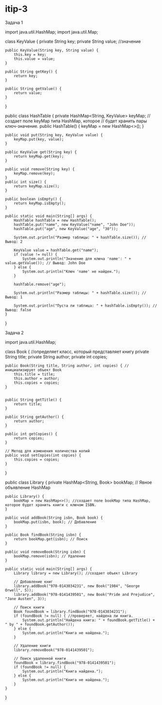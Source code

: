 # itip-3

Задача 1

import java.util.HashMap;
import java.util.Map;

class KeyValue {
    private String key;
    private String value; //значение

    public KeyValue(String key, String value) {
        this.key = key;
        this.value = value;
    }

    public String getKey() {
        return key;
    }

    public String getValue() {
        return value;
    }
}

public class HashTable {
    private HashMap<String, KeyValue> keyMap; // создает поле keyMap типа HashMap, которое
    // будет хранить пары ключ-значение.
    public HashTable() {
        keyMap = new HashMap<>();
    }

    public void put(String key, KeyValue value) {
        keyMap.put(key, value);
    }

    public KeyValue get(String key) {
        return keyMap.get(key);
    }

    public void remove(String key) {
        keyMap.remove(key);
    }
    public int size() {
        return keyMap.size();
    }

    public boolean isEmpty() {
        return keyMap.isEmpty();
    }

    public static void main(String[] args) {
        HashTable hashTable = new HashTable();
        hashTable.put("name", new KeyValue("name", "John Doe"));
        hashTable.put("age", new KeyValue("age", "30"));

        System.out.println("Размер таблицы: " + hashTable.size()); // Вывод: 2

        KeyValue value = hashTable.get("name");
        if (value != null) {
            System.out.println("Значение для ключа 'name': " + value.getValue()); // Вывод: John Doe
        } else {
            System.out.println("Ключ 'name' не найден.");
        }

        hashTable.remove("age");

        System.out.println("Размер таблицы: " + hashTable.size()); // Вывод: 1

        System.out.println("Пуста ли таблица: " + hashTable.isEmpty()); // Вывод: false
    }
}



Задача 2

import java.util.HashMap;

class Book { //определяет класс, который представляет книгу
    private String title;
    private String author;
    private int copies;

    public Book(String title, String author, int copies) { //инициализирует объект Book
        this.title = title;
        this.author = author;
        this.copies = copies;
    }


    public String getTitle() {
        return title;
    }

    public String getAuthor() {
        return author;
    }

    public int getCopies() {
        return copies;
    }

    // Метод для изменения количества копий
    public void setCopies(int copies) {
        this.copies = copies;
    }
}

public class Library {
    private HashMap<String, Book> bookMap; // Явное объявление HashMap

    public Library() {
        bookMap = new HashMap<>(); //создает поле bookMap типа HashMap, которое будет хранить книги с ключом ISBN.
    }

    public void addBook(String isbn, Book book) {
        bookMap.put(isbn, book); // Добавление
    }

    public Book findBook(String isbn) {
        return bookMap.get(isbn); // Поиск
    }

    public void removeBook(String isbn) {
        bookMap.remove(isbn); // Удаление
    }

    public static void main(String[] args) {
        Library library = new Library(); //создает объект Library

        // Добавление книг
        library.addBook("978-0143034231", new Book("1984", "George Orwell", 5));
        library.addBook("978-0141439501", new Book("Pride and Prejudice", "Jane Austen", 3));

        // Поиск книги
        Book foundBook = library.findBook("978-0143034231");
        if (foundBook != null) { //проверяет, найдена ли книга.
            System.out.println("Найдена книга: " + foundBook.getTitle() + " by " + foundBook.getAuthor());
        } else {
            System.out.println("Книга не найдена.");
        }

        // Удаление книги
        library.removeBook("978-0141439501");

        // Поиск удаленной книги
        foundBook = library.findBook("978-0141439501");
        if (foundBook != null) {
            System.out.println("Книга найдена.");
        } else {
            System.out.println("Книга не найдена.");
        }
    }
}
